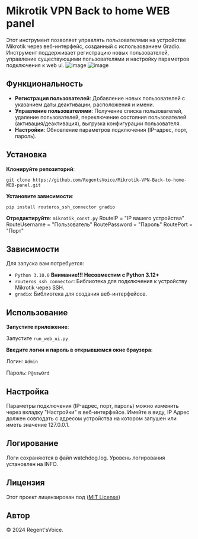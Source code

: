 # Mikrotik VPN Back to home WEB panel


Этот инструмент позволяет управлять пользователями на устройстве Mikrotik через веб-интерфейс, созданный с использованием Gradio. Инструмент поддерживает регистрацию новых пользователей, управление существующими пользователями и настройку параметров подключения к web ui.
![image](https://github.com/user-attachments/assets/4d4ca552-affb-4439-b31d-5f50cf703380)
![image](https://github.com/user-attachments/assets/2483ea56-386e-402b-a683-494094c92a01)



## Функциональность

- **Регистрация пользователей**: Добавление новых пользователей с указанием даты деактивации, расположения и имени.
- **Управление пользователями**: Получение списка пользователей, удаление пользователей, переключение состояния пользователей (активация/деактивация), выгрузка конфигурации пользователя.
- **Настройки**: Обновление параметров подключения (IP-адрес, порт, пароль).

## Установка

**Клонируйте репозиторий**:

`git clone https://github.com/RegentsVoice/Mikrotik-VPN-Back-to-home-WEB-panel.git`

**Установите зависимости**:

`pip install routeros_ssh_connector gradio`


**Отредактируйте**:
`mikrotik_const.py`
RouteIP = "IP вашего устройства"
RouteUsername = "Пользователь"
RoutePassword = "Пароль"
RoutePort = "Порт"
    

## Зависимости

Для запуска вам потребуется:

- `Python 3.10.0`  **Внимание!!! Несовместим с Python 3.12+**
- `routeros_ssh_connector`: Библиотека для подключения к устройству Mikrotik через SSH.
- `gradio`: Библиотека для создания веб-интерфейсов.

## Использование

**Запустите приложение**:

Запустите `run_web_ui.py`

**Введите логин и пароль в открывшемся окне браузера**:

Логин: `Admin`

Пароль: `P@ssw0rd`
    

## Настройка

Параметры подключения (IP-адрес, порт, пароль) можно изменить через вкладку "Настройки" в веб-интерфейсе. Имейте в виду, IP Адрес должен совподать с адресом устройства на котором запушен или иметь значение 127.0.0.1.

## Логирование

Логи сохраняются в файл watchdog.log. Уровень логирования установлен на INFO.

## Лицензия

Этот проект лицензирован под ([MIT License](https://github.com/RegentsVoice/Mikrotik-VPN-Back-to-home-WEB-panel/blob/main/LICENSE.md))

## Автор

© 2024 Regent'sVoice.

